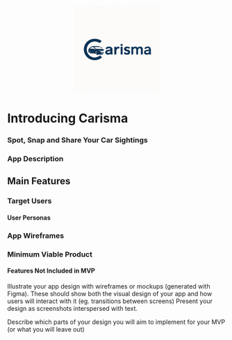 <div align="center">
  <img src="Carisma.png" alt="Carisma Logo" width="200"/>
</div>

# Introducing Carisma
### Spot, Snap and Share Your Car Sightings

### App Description


## Main Features


### Target Users

#### User Personas

### App Wireframes

### Minimum Viable Product 

#### Features Not Included in MVP



Illustrate your app design with wireframes or mockups (generated with Figma).  These should show both the visual design of your app and how users will interact with it (eg. transitions between screens)  Present your design as screenshots interspersed with text.

Describe which parts of your design you will aim to implement for your MVP (or what you will leave out)